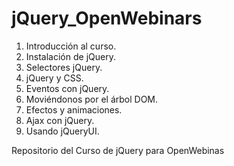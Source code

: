 # jQuery_OpenWebinars

1. Introducción al curso.
2. Instalación de jQuery.
3. Selectores jQuery.
4. jQuery y CSS.
5. Eventos con jQuery.
6. Moviéndonos por el árbol DOM.
7. Efectos y animaciones.
8. Ajax con jQuery.
9. Usando jQueryUI.

Repositorio del Curso de jQuery para OpenWebinas
